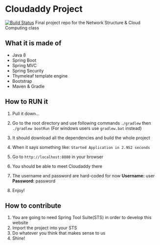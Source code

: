# Cloudaddy Project
[![Build Status](https://travis-ci.org/cloudaddy/cloudaddys-project.svg?branch=master)](https://travis-ci.org/cloudaddy/cloudaddys-project)
Final project repo for the Network Structure &amp; Cloud Computing class

## What it is made of
- Java 8
- Spring Boot
- Spring MVC
- Spring Security
- Thymeleaf template engine
- Bootstrap
- Maven & Gradle

## How to RUN it
1. Pull it down...
2. Go to the root directory and use following commands
   `./gradlew`
   then
   `./gradlew bootRun`
   (For windows users use `gradlew.bat` instead)

3. It should download all the dependencies and build the whole project
4. When it says something like: `Started Application in 2.952 seconds`
5. Go to `http://localhost:8080` in your browser
6. You should be able to meet Cloudaddy there
7. The username and password are hard-coded for now
   **Username:** user
   **Password:** password
8. Enjoy!

## How to contribute
1. You are going to need Spring Tool Suite(STS) in order to develop this website
2. Import the project into your STS
3. Do whatever you think that makes sense to us
4. Shine! 
